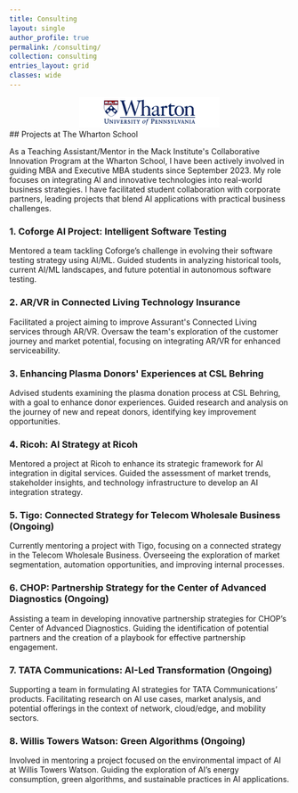 ```yaml
---
title: Consulting
layout: single
author_profile: true
permalink: /consulting/
collection: consulting
entries_layout: grid
classes: wide
---
```



<div style="text-align:center;">
    <img src="/assets/images/whartonlogo.png" alt="The Wharton School Logo" style="width:50%; height:auto;"/> <!-- Adjust width as needed -->
</div>
## Projects at The Wharton School

As a Teaching Assistant/Mentor in the Mack Institute's Collaborative Innovation Program at the Wharton School, I have been actively involved in guiding MBA and Executive MBA students since September 2023. My role focuses on integrating AI and innovative technologies into real-world business strategies. I have facilitated student collaboration with corporate partners, leading projects that blend AI applications with practical business challenges. 

### 1. Coforge AI Project: Intelligent Software Testing
Mentored a team tackling Coforge’s challenge in evolving their software testing strategy using AI/ML. Guided students in analyzing historical tools, current AI/ML landscapes, and future potential in autonomous software testing.

### 2. AR/VR in Connected Living Technology Insurance
Facilitated a project aiming to improve Assurant's Connected Living services through AR/VR. Oversaw the team's exploration of the customer journey and market potential, focusing on integrating AR/VR for enhanced serviceability.

### 3. Enhancing Plasma Donors' Experiences at CSL Behring
Advised students examining the plasma donation process at CSL Behring, with a goal to enhance donor experiences. Guided research and analysis on the journey of new and repeat donors, identifying key improvement opportunities.

### 4. Ricoh: AI Strategy at Ricoh
Mentored a project at Ricoh to enhance its strategic framework for AI integration in digital services. Guided the assessment of market trends, stakeholder insights, and technology infrastructure to develop an AI integration strategy.

### 5. Tigo: Connected Strategy for Telecom Wholesale Business (Ongoing)
Currently mentoring a project with Tigo, focusing on a connected strategy in the Telecom Wholesale Business. Overseeing the exploration of market segmentation, automation opportunities, and improving internal processes.

### 6. CHOP: Partnership Strategy for the Center of Advanced Diagnostics (Ongoing)
Assisting a team in developing innovative partnership strategies for CHOP’s Center of Advanced Diagnostics. Guiding the identification of potential partners and the creation of a playbook for effective partnership engagement.

### 7. TATA Communications: AI-Led Transformation (Ongoing)
Supporting a team in formulating AI strategies for TATA Communications’ products. Facilitating research on AI use cases, market analysis, and potential offerings in the context of network, cloud/edge, and mobility sectors.

### 8. Willis Towers Watson: Green Algorithms (Ongoing)
Involved in mentoring a project focused on the environmental impact of AI at Willis Towers Watson. Guiding the exploration of AI’s energy consumption, green algorithms, and sustainable practices in AI applications.
